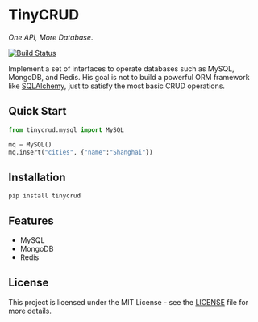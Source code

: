 # TinyCRUD
*One API, More Database*.

[![Build Status](https://travis-ci.org/zxyle/TinyCRUD.svg?branch=master)](https://travis-ci.org/zxyle/TinyCRUD)

Implement a set of interfaces to operate databases such as MySQL, MongoDB, and Redis.
His goal is not to build a powerful ORM framework like [SQLAlchemy](https://github.com/zzzeek/sqlalchemy),
just to satisfy the most basic CRUD operations.

## Quick Start
```python
from tinycrud.mysql import MySQL

mq = MySQL()
mq.insert("cities", {"name":"Shanghai"})
```

## Installation
```
pip install tinycrud
```

## Features
* MySQL
* MongoDB
* Redis


## License
This project is licensed under the MIT License - see the [LICENSE](./LICENSE) file for more details.
